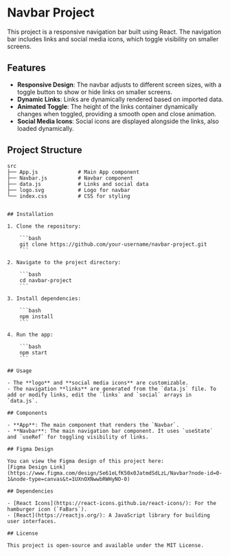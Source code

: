 # Navbar Project

This project is a responsive navigation bar built using React. The navigation bar includes links and social media icons, which toggle visibility on smaller screens.

## Features

- **Responsive Design**: The navbar adjusts to different screen sizes, with a toggle button to show or hide links on smaller screens.
- **Dynamic Links**: Links are dynamically rendered based on imported data.
- **Animated Toggle**: The height of the links container dynamically changes when toggled, providing a smooth open and close animation.
- **Social Media Icons**: Social icons are displayed alongside the links, also loaded dynamically.

## Project Structure

````plaintext
src
├── App.js             # Main App component
├── Navbar.js          # Navbar component
├── data.js            # Links and social data
├── logo.svg           # Logo for navbar
└── index.css          # CSS for styling


## Installation

1. Clone the repository:

    ```bash
    git clone https://github.com/your-username/navbar-project.git
    ```

2. Navigate to the project directory:

    ```bash
    cd navbar-project
    ```

3. Install dependencies:

    ```bash
    npm install
    ```

4. Run the app:

    ```bash
    npm start
    ```

## Usage

- The **logo** and **social media icons** are customizable.
- The navigation **links** are generated from the `data.js` file. To add or modify links, edit the `links` and `social` arrays in `data.js`.

## Components

- **App**: The main component that renders the `Navbar`.
- **Navbar**: The main navigation bar component. It uses `useState` and `useRef` for toggling visibility of links.

## Figma Design

You can view the Figma design of this project here:
[Figma Design Link](https://www.figma.com/design/Se61eLfK50x0JatmdSdLzL/Navbar?node-id=0-1&node-type=canvas&t=1UXnOXNwwbRWHyNO-0)

## Dependencies

- [React Icons](https://react-icons.github.io/react-icons/): For the hamburger icon (`FaBars`).
- [React](https://reactjs.org/): A JavaScript library for building user interfaces.

## License

This project is open-source and available under the MIT License.
````
